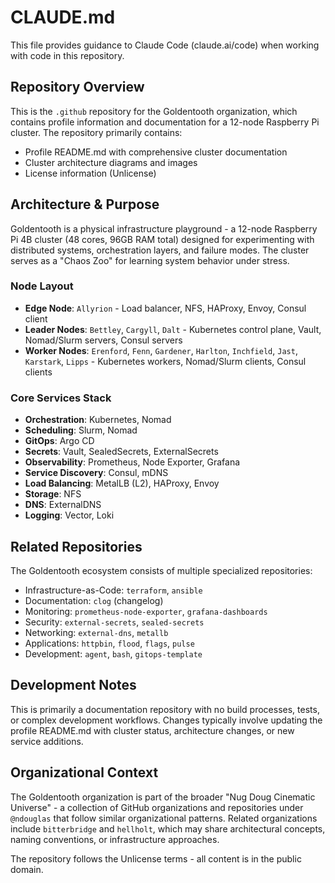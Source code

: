 # CLAUDE.md

This file provides guidance to Claude Code (claude.ai/code) when working with code in this repository.

## Repository Overview

This is the `.github` repository for the Goldentooth organization, which contains profile information and documentation for a 12-node Raspberry Pi cluster. The repository primarily contains:

- Profile README.md with comprehensive cluster documentation
- Cluster architecture diagrams and images
- License information (Unlicense)

## Architecture & Purpose

Goldentooth is a physical infrastructure playground - a 12-node Raspberry Pi 4B cluster (48 cores, 96GB RAM total) designed for experimenting with distributed systems, orchestration layers, and failure modes. The cluster serves as a "Chaos Zoo" for learning system behavior under stress.

### Node Layout
- **Edge Node**: `Allyrion` - Load balancer, NFS, HAProxy, Envoy, Consul client
- **Leader Nodes**: `Bettley`, `Cargyll`, `Dalt` - Kubernetes control plane, Vault, Nomad/Slurm servers, Consul servers  
- **Worker Nodes**: `Erenford`, `Fenn`, `Gardener`, `Harlton`, `Inchfield`, `Jast`, `Karstark`, `Lipps` - Kubernetes workers, Nomad/Slurm clients, Consul clients

### Core Services Stack
- **Orchestration**: Kubernetes, Nomad
- **Scheduling**: Slurm, Nomad
- **GitOps**: Argo CD
- **Secrets**: Vault, SealedSecrets, ExternalSecrets
- **Observability**: Prometheus, Node Exporter, Grafana
- **Service Discovery**: Consul, mDNS
- **Load Balancing**: MetalLB (L2), HAProxy, Envoy
- **Storage**: NFS
- **DNS**: ExternalDNS
- **Logging**: Vector, Loki

## Related Repositories

The Goldentooth ecosystem consists of multiple specialized repositories:
- Infrastructure-as-Code: `terraform`, `ansible`
- Documentation: `clog` (changelog)
- Monitoring: `prometheus-node-exporter`, `grafana-dashboards`
- Security: `external-secrets`, `sealed-secrets`
- Networking: `external-dns`, `metallb`
- Applications: `httpbin`, `flood`, `flags`, `pulse`
- Development: `agent`, `bash`, `gitops-template`

## Development Notes

This is primarily a documentation repository with no build processes, tests, or complex development workflows. Changes typically involve updating the profile README.md with cluster status, architecture changes, or new service additions.

## Organizational Context

The Goldentooth organization is part of the broader "Nug Doug Cinematic Universe" - a collection of GitHub organizations and repositories under `@ndouglas` that follow similar organizational patterns. Related organizations include `bitterbridge` and `hellholt`, which may share architectural concepts, naming conventions, or infrastructure approaches.

The repository follows the Unlicense terms - all content is in the public domain.